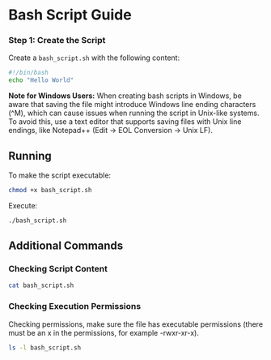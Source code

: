 # Bash Script Guide

### Step 1: Create the Script
Create a `bash_script.sh` with the following content:

```bash
#!/bin/bash
echo "Hello World"
```

**Note for Windows Users:** When creating bash scripts in Windows, be aware that saving the file might introduce Windows line ending characters (^M), which can cause issues when running the script in Unix-like systems. To avoid this, use a text editor that supports saving files with Unix line endings, like Notepad++ (Edit -> EOL Conversion -> Unix LF).


## Running

To make the script executable:

```bash
chmod +x bash_script.sh
```

Execute:
```bash
./bash_script.sh
```

## Additional Commands

### Checking Script Content
```bash
cat bash_script.sh
```

### Checking Execution Permissions
Checking permissions, make sure the file has executable permissions (there must be an x in the permissions, for example -rwxr-xr-x).
```bash
ls -l bash_script.sh
```
